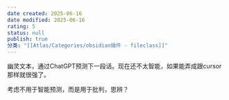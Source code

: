 ```yaml
---
date created: 2025-06-16
date modified: 2025-06-16
rating: 5
status: null
publish: true
分类: "[[Atlas/Categories/obsidian插件 - fileclass]]"
---
```


幽灵文本，通过ChatGPT预测下一段话。现在还不太智能，如果能弄成跟cursor那样就很强了。

考虑不用于智能预测，而是用于批判，思辨？
